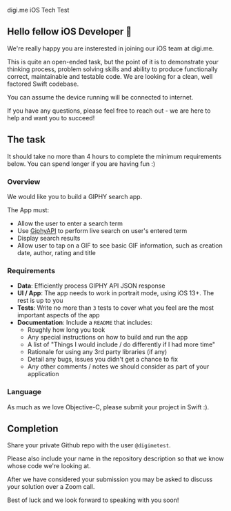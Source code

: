 digi.me iOS Tech Test

## Hello fellow iOS Developer 👋
We're really happy you are insterested in joining our iOS team at digi.me.

This is quite an open-ended task, but the point of it is to demonstrate your thinking process, problem solving skills and ability to produce functionally correct, maintainable and testable code. We are looking for a clean, well factored Swift codebase.

You can assume the device running will be connected to internet.

If you have any questions, please feel free to reach out - we are here to help and want you to succeed!

## The task
It should take no more than 4 hours to complete the minimum requirements below. You can spend longer if you are having fun :)

### Overview
We would like you to build a GIPHY search app.

The App must:

- Allow the user to enter a search term
- Use [GiphyAPI](https://developers.giphy.com/) to perform live search on user's entered term
- Display search results
- Allow user to tap on a GIF to see basic GIF information, such as creation date, author, rating and title

### Requirements

- **Data**: Efficiently process GIPHY API JSON response
- **UI / App**: The app needs to work in portrait mode, using iOS 13+. The rest is up to you
- **Tests**: Write no more than `3` tests to cover what you feel are the most important aspects of the app
- **Documentation**: Include a `README` that includes:
	- Roughly how long you took
	- Any special instructions on how to build and run the app
	- A list of "Things I would include / do differently if I had more time"
	- Rationale for using any 3rd party libraries (if any)
	- Detail any bugs, issues you didn't get a chance to fix
	- Any other comments / notes we should consider as part of your application

### Language
As much as we love Objective-C, please submit your project in Swift :).

## Completion
Share your private Github repo with the user `@digimetest`.

Please also include your name in the repository description so that we know whose code we're looking at.

After we have considered your submission you may be asked to discuss your solution over a Zoom call.

Best of luck and we look forward to speaking with you soon!